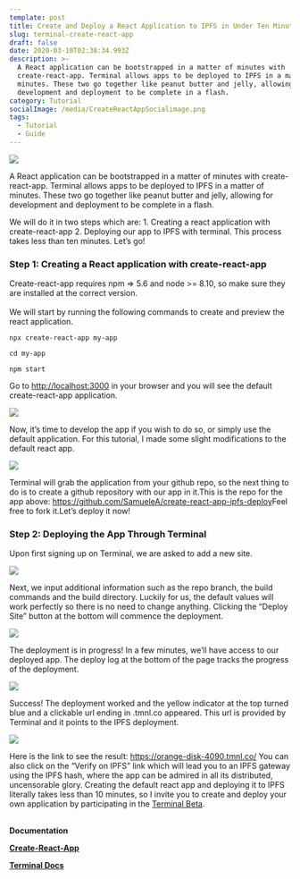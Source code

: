```yaml
---
template: post
title: Create and Deploy a React Application to IPFS in Under Ten Minutes
slug: terminal-create-react-app
draft: false
date: 2020-03-10T02:38:34.993Z
description: >-
  A React application can be bootstrapped in a matter of minutes with
  create-react-app. Terminal allows apps to be deployed to IPFS in a matter of
  minutes. These two go together like peanut butter and jelly, allowing for
  development and deployment to be complete in a flash.
category: Tutorial
socialImage: /media/CreateReactAppSocialimage.png
tags:
  - Tutorial
  - Guide
---
```

![](/media/CreateReactAppSocialimage.png)

A React application can be bootstrapped in a matter of minutes with create-react-app. Terminal allows apps to be deployed to IPFS in a matter of minutes. These two go together like peanut butter and jelly, allowing for development and deployment to be complete in a flash.

We will do it in two steps which are: 1. Creating a react application with create-react-app 2. Deploying our app to IPFS with terminal. This process takes less than ten minutes. Let’s go!

### Step 1: Creating a React application with create-react-app

Create-react-app requires npm => 5.6 and node >= 8.10, so make sure they are installed at the correct version.\
\
We will start by running the following commands to create and preview the react application.

`npx create-react-app my-app`

`cd my-app`

`npm start`

Go to <http://localhost:3000> in your browser and you will see the default create-react-app application.

![](/media/1-localhost.png)

Now, it’s time to develop the app if you wish to do so, or simply use the default application. For this tutorial, I made some slight modifications to the default react app.

![](/media/2createreactapp.png)

Terminal will grab the application from your github repo, so the next thing to do is to create a github repository with our app in it.This is the repo for the app above: <https://github.com/SamueleA/create-react-app-ipfs-deploy>Feel free to fork it.Let’s deploy it now!

### Step 2: Deploying the App Through Terminal

Upon first signing up on Terminal, we are asked to add a new site.

![](/media/3-add-site.png)

Next, we input additional information such as the repo branch, the build commands and the build directory. Luckily for us, the default values will work perfectly so there is no need to change anything. Clicking the “Deploy Site” button at the bottom will commence the deployment.

![](/media/4reactapp.png)

The deployment is in progress! In a few minutes, we’ll have access to our deployed app. The deploy log at the bottom of the page tracks the progress of the deployment.

![](/media/5reactapp.png)

Success! The deployment worked and the yellow indicator at the top turned blue and a clickable url ending in .tmnl.co appeared. This url is provided by Terminal and it points to the IPFS deployment.

![](/media/6-og-success.png)

Here is the link to see the result: <https://orange-disk-4090.tmnl.co/> You can also click on the “Verify on IPFS” link which will lead you to an IPFS gateway using the IPFS hash, where the app can be admired in all its distributed, uncensorable glory. Creating the default react app and deploying it to IPFS literally takes less than 10 minutes, so I invite you to create and deploy your own application by participating in the [Terminal Beta](https://terminalbeta.typeform.com/to/kionHH).

**\
Documentation** 

**[Create-React-App](https://reactjs.org/docs/create-a-new-react-app.html)**

**[Terminal Docs](https://docs.terminal.co/)**
